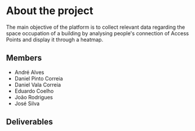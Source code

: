 # About the project
The main objective of the platform is to collect relevant data regarding the space occupation of a building by analysing people's connection of Access Points and display it through a heatmap.

## Members
* André Alves
* Daniel Pinto Correia
* Daniel Vala Correia
* Eduardo Coelho
* João Rodrigues
* José Silva

## Deliverables
